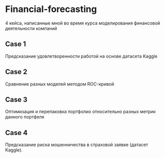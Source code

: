 # Financial-forecasting
4 кейса, написанные мной во время курса моделирования финансовой деятельности компаний

## Case 1
Предсказание удовлетворенности работой на основе датасета Kaggle

## Case 2
Сравнение разных моделей методом ROC-кривой

## Case 3
Оптимизация и перепаковка портфолио относительно разных метрик данного портфеля

## Case 4
Предсказание риска мошенничества в страховой заявке (датасет Kaggle).
